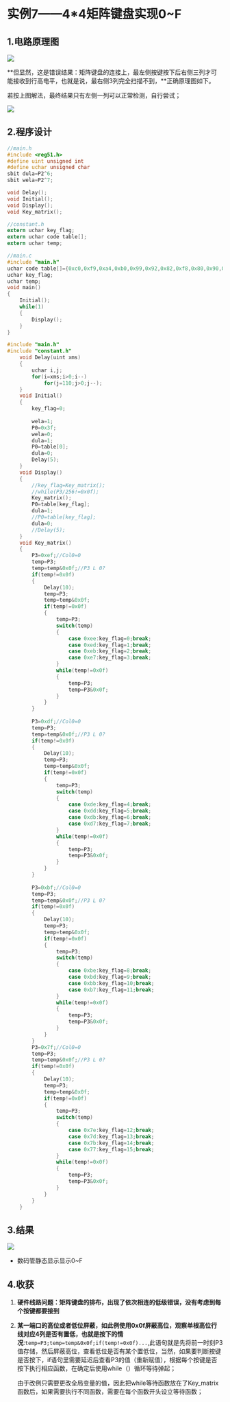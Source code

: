 # 实例7——4*4矩阵键盘实现0~F

## 1.电路原理图

![](https://raw.githubusercontent.com/MicroPrism/All-image/main/C51/07_mat_key原理图.png)

**但显然，这是错误结果：矩阵键盘的连接上，最左侧按键按下后右侧三列才可能接收到行高电平，也就是说，最右侧3列完全扫描不到，**正确原理图如下。

若按上图解法，最终结果只有左侧一列可以正常检测，自行尝试；

![](https://raw.githubusercontent.com/MicroPrism/All-image/main/C51/07原理图（correct）.png)

## 2.程序设计

```C
//main.h
#include <reg51.h>
#define uint unsigned int
#define uchar unsigned char
sbit dula=P2^6;
sbit wela=P2^7;

void Delay();
void Initial();
void Display();
void Key_matrix();
```

```C
//constant.h
extern uchar key_flag;
extern uchar code table[];
extern uchar temp;
```

```C
//main.c
#include "main.h"
uchar code table[]={0xc0,0xf9,0xa4,0xb0,0x99,0x92,0x82,0xf8,0x80,0x90,0x88,0x83,0xc6,0xa1,0x86,0x8e};
uchar key_flag;
uchar temp;
void main()
{
	Initial();
	while(1)
	{
		Display();
	}
}
```

```C
#include "main.h"
#include "constant.h"
	void Delay(uint xms)
	{
		uchar i,j;
		for(i=xms;i>0;i--)
			for(j=110;j>0;j--);
	}
	void Initial()
	{
		key_flag=0;
	
		wela=1;
		P0=0x3f;
		wela=0;
		dula=1;
		P0=table[0];
		dula=0;
		Delay(5);
	}
	void Display()
	{
		//key_flag=Key_matrix();
		//while(P3/256!=0x0f);
		Key_matrix();
		P0=table[key_flag];
		dula=1;
		//P0=table[key_flag];
		dula=0;
		//Delay(5);
	}
	void Key_matrix()
	{
		P3=0xef;//Col0=0
		temp=P3;
		temp=temp&0x0f;//P3 L 0?
		if(temp!=0x0f)
		{
			Delay(10);
			temp=P3;
			temp=temp&0x0f;
			if(temp!=0x0f)
			{
				temp=P3;
				switch(temp)
				{
					case 0xee:key_flag=0;break;
					case 0xed:key_flag=1;break;
					case 0xeb:key_flag=2;break;
					case 0xe7:key_flag=3;break;
				}
				while(temp!=0x0f)
				{
					temp=P3;
					temp=P3&0x0f;
				}
			}
		}
		
		P3=0xdf;//Col0=0
		temp=P3;
		temp=temp&0x0f;//P3 L 0?
		if(temp!=0x0f)
		{
			Delay(10);
			temp=P3;
			temp=temp&0x0f;
			if(temp!=0x0f)
			{
				temp=P3;
				switch(temp)
				{
					case 0xde:key_flag=4;break;
					case 0xdd:key_flag=5;break;
					case 0xdb:key_flag=6;break;
					case 0xd7:key_flag=7;break;
				}
				while(temp!=0x0f)
				{
					temp=P3;
					temp=P3&0x0f;
				}
			}
		}
		
		P3=0xbf;//Col0=0
		temp=P3;
		temp=temp&0x0f;//P3 L 0?
		if(temp!=0x0f)
		{
			Delay(10);
			temp=P3;
			temp=temp&0x0f;
			if(temp!=0x0f)
			{
				temp=P3;
				switch(temp)
				{
					case 0xbe:key_flag=8;break;
					case 0xbd:key_flag=9;break;
					case 0xbb:key_flag=10;break;
					case 0xb7:key_flag=11;break;
				}
				while(temp!=0x0f)
				{
					temp=P3;
					temp=P3&0x0f;
				}
			}
		}
		P3=0x7f;//Col0=0
		temp=P3;
		temp=temp&0x0f;//P3 L 0?
		if(temp!=0x0f)
		{
			Delay(10);
			temp=P3;
			temp=temp&0x0f;
			if(temp!=0x0f)
			{
				temp=P3;
				switch(temp)
				{
					case 0x7e:key_flag=12;break;
					case 0x7d:key_flag=13;break;
					case 0x7b:key_flag=14;break;
					case 0x77:key_flag=15;break;
				}
				while(temp!=0x0f)
				{
					temp=P3;
					temp=P3&0x0f;
				}
			}
		}
	}
```

## 3.结果

![](https://raw.githubusercontent.com/MicroPrism/All-image/main/C51/07mat_key.gif)

+ 数码管静态显示显示0~F

## 4.收获

1. **硬件线路问题：矩阵键盘的排布，出现了依次相连的低级错误，没有考虑到每个按键都要接到**

2. **某一端口的高位或者低位屏蔽，如此例使用0x0f屏蔽高位，观察单根高位行线对应4列是否有置低，也就是按下的情况**:`temp=P3;temp=temp&0x0f;if(temp!=0x0f)...`,此语句就是先将前一时刻P3值存储，然后屏蔽高位，查看低位是否有某个置低位，当然，如果要判断按键是否按下，if语句里需要延迟后查看P3的值（重新赋值），根据每个按键是否按下执行相应函数，在确定后使用while（）循环等待弹起；

   由于改例只需要更改全局变量的值，因此把while等待函数放在了Key_matrix函数后，如果需要执行不同函数，需要在每个函数开头设立等待函数；